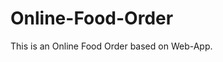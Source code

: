 # Online-Food-Order

This is an Online Food Order based on Web-App.


















































